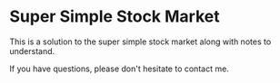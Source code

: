 # Super Simple Stock Market

This is a solution to the super simple stock market along with notes to understand.

If you have questions, please don't hesitate to contact me.

